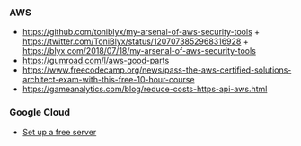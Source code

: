 ### AWS

- https://github.com/toniblyx/my-arsenal-of-aws-security-tools + https://twitter.com/ToniBlyx/status/1207073852968316928 + https://blyx.com/2018/07/18/my-arsenal-of-aws-security-tools
- https://gumroad.com/l/aws-good-parts
- https://www.freecodecamp.org/news/pass-the-aws-certified-solutions-architect-exam-with-this-free-10-hour-course
- https://gameanalytics.com/blog/reduce-costs-https-api-aws.html

### Google Cloud

- [Set up a free server](https://twitter.com/s0md3v/status/1212115426697547777)
